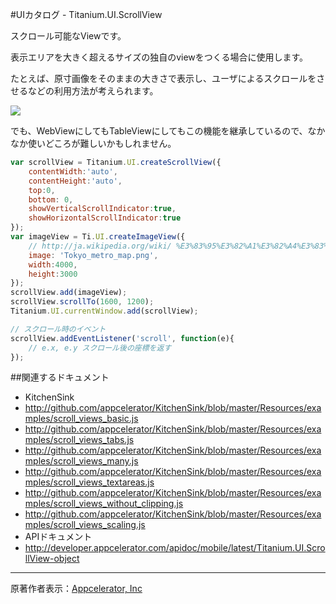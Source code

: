 #UIカタログ - Titanium.UI.ScrollView

スクロール可能なViewです。

表示エリアを大きく超えるサイズの独自のviewをつくる場合に使用します。

たとえば、原寸画像をそのままの大きさで表示し、ユーザによるスクロールをさせるなどの利用方法が考えられます。

![](https://img.skitch.com/20110626-j1id74514r8ysi49tisimgb4sj.png)

でも、WebViewにしてもTableViewにしてもこの機能を継承しているので、なかなか使いどころが難しいかもしれません。

```JavaScript
var scrollView = Titanium.UI.createScrollView({
    contentWidth:'auto',
    contentHeight:'auto',
    top:0,
    bottom: 0,
    showVerticalScrollIndicator:true,
    showHorizontalScrollIndicator:true
});
var imageView = Ti.UI.createImageView({
    // http://ja.wikipedia.org/wiki/ %E3%83%95%E3%82%A1%E3%82%A4%E3%83%AB:Tokyo_metro_map.png
    image: 'Tokyo_metro_map.png',
    width:4000,
    height:3000
});
scrollView.add(imageView);
scrollView.scrollTo(1600, 1200);
Titanium.UI.currentWindow.add(scrollView);

// スクロール時のイベント
scrollView.addEventListener('scroll', function(e){
    // e.x, e.y スクロール後の座標を返す
});
```

##関連するドキュメント
 * KitchenSink
  * http://github.com/appcelerator/KitchenSink/blob/master/Resources/examples/scroll_views_basic.js
  * http://github.com/appcelerator/KitchenSink/blob/master/Resources/examples/scroll_views_tabs.js
  * http://github.com/appcelerator/KitchenSink/blob/master/Resources/examples/scroll_views_many.js
  * http://github.com/appcelerator/KitchenSink/blob/master/Resources/examples/scroll_views_textareas.js
  * http://github.com/appcelerator/KitchenSink/blob/master/Resources/examples/scroll_views_without_clipping.js
  * http://github.com/appcelerator/KitchenSink/blob/master/Resources/examples/scroll_views_scaling.js
 * APIドキュメント
  * http://developer.appcelerator.com/apidoc/mobile/latest/Titanium.UI.ScrollView-object

----
原著作者表示：[Appcelerator, Inc](http://www.appcelerator.com/ )
